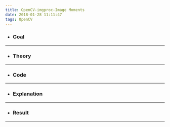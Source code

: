```yaml
---
title: OpenCV-imgproc-Image Moments
date: 2018-01-28 11:11:47
tags: OpenCV
---
```

- ### Goal

---
- ### Theory

---
- ### Code

---
- ### Explanation

---
- ### Result

---
